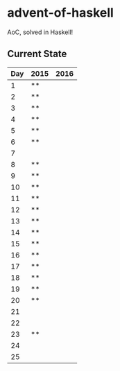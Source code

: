 # advent-of-haskell
AoC, solved in Haskell!

## Current State

| Day | 2015 | 2016 
|-----|------|------|
| 1   | **   |      |
| 2   | **   |      |
| 3   | **   |      |
| 4   | **   |      |
| 5   | **   |      |
| 6   | **   |      |
| 7   |      |      |
| 8   | **   |      |
| 9   | **   |      |
| 10  | **   |      |
| 11  | **   |      |
| 12  | **   |      |
| 13  | **   |      |
| 14  | **   |      |
| 15  | **   |      |
| 16  | **   |      |
| 17  | **   |      |
| 18  | **   |      |
| 19  | **   |      |
| 20  | **   |      |
| 21  |      |      |
| 22  |      |      |
| 23  | **   |      |
| 24  |      |      |
| 25  |      |      |
